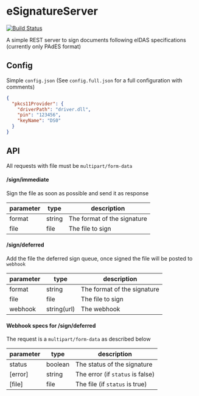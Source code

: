 # eSignatureServer

[![Build Status](https://travis-ci.org/Giotino/eSignatureServer.svg?branch=master)](https://travis-ci.org/Giotino/eSignatureServer)

A simple REST server to sign documents following eIDAS specifications (currently only PAdES format)

## Config

Simple `config.json` (See `config.full.json` for a full configuration with comments)

```json
{
  "pkcs11Provider": {
    "driverPath": "driver.dll",
    "pin": "123456",
    "keyName": "DS0"
  }
}
```

## API

All requests with file must be `multipart/form-data`

#### /sign/immediate

Sign the file as soon as possible and send it as response

| parameter | type   | description                 |
|-----------|--------|-----------------------------|
| format    | string | The format of the signature |
| file      | file   | The file to sign            |



#### /sign/deferred

Add the file the deferred sign queue, once signed the file will be posted to `webhook`

| parameter | type        | description                 |
|-----------|-------------|-----------------------------|
| format    | string      | The format of the signature |
| file      | file        | The file to sign            |
| webhook   | string(url) | The webhook                 |


#### Webhook specs for /sign/deferred

The request is a `multipart/form-data` as described below

| parameter | type    | description                      |
|-----------|---------|----------------------------------|
| status    | boolean | The status of the signature      |
| [error]   | string  | The error (if `status` is false) |
| [file]    | file    | The file (if `status` is true)   |